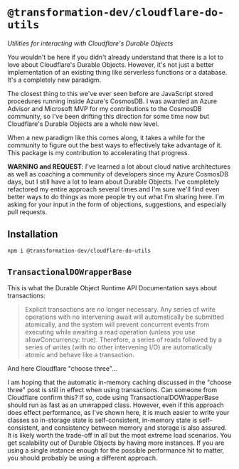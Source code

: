 # `@transformation-dev/cloudflare-do-utils`
_Utilities for interacting with Cloudflare's Durable Objects_

You wouldn't be here if you didn't already understand that there is a lot to love about Cloudflare's Durable Objects. However, it's not just a better implementation of an existing thing like serverless functions or a database. It's a completely new paradigm.

The closest thing to this we've ever seen before are JavaScript stored procedures running inside Azure's CosmosDB. I was awarded an Azure Advisor and Microsoft MVP for my contributions to the CosmosDB community, so I've been drifting this direction for some time now but Cloudflare's Durable Objects are a whole new level.

When a new paradigm like this comes along, it takes a while for the community to figure out the best ways to effectively take advantage of it. This package is my contribution to accelerating that progress. 

**WARNING and REQUEST**: I've learned a lot about cloud native architectures as well as coaching a community of developers since my Azure CosmosDB days, but I still have a lot to learn about Durable Objects. I've completely refactored my entire approach several times and I'm sure we'll find even better ways to do things as more people try out what I'm sharing here. I'm asking for your input in the form of objections, suggestions, and especially pull requests.

## Installation

```bash
npm i @transformation-dev/cloudflare-do-utils
```

## `TransactionalDOWrapperBase`

This is what the Durable Object Runtime API Documentation says about transactions:

> Explicit transactions are no longer necessary. Any series of write operations with no intervening await will automatically be submitted atomically, and the system will prevent concurrent events from executing while awaiting a read operation (unless you use allowConcurrency: true). Therefore, a series of reads followed by a series of writes (with no other intervening I/O) are automatically atomic and behave like a transaction.

And here Cloudflare "choose three"...

I am hoping that the automatic in-memory caching discussed in the "choose three" post is still in effect when using transactions. Can someone from Cloudflare confirm this? If so, code using TransactionalDOWrapperBase should run as fast as an unwrapped class. However, even if this approach does effect performance, as I've shown here, it is much easier to write your classes so in-storage state is self-consistent, in-memory state is self-consistent, and consistency between memory and storage is also assured. It is likely worth the trade-off in all but the most extreme load scenarios. You get scalability out of Durable Objects by having more instances. If you are using a single instance enough for the possible performance hit to matter, you should probably be using a different approach. 
